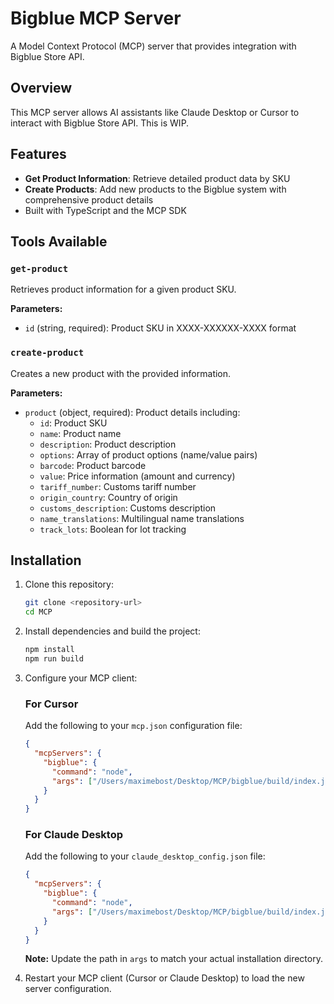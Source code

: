 # Bigblue MCP Server

A Model Context Protocol (MCP) server that provides integration with Bigblue Store API.

## Overview

This MCP server allows AI assistants like Claude Desktop or Cursor to interact with Bigblue Store API. This is WIP.

## Features

- **Get Product Information**: Retrieve detailed product data by SKU
- **Create Products**: Add new products to the Bigblue system with comprehensive product details
- Built with TypeScript and the MCP SDK

## Tools Available

### `get-product`

Retrieves product information for a given product SKU.

**Parameters:**

- `id` (string, required): Product SKU in XXXX-XXXXXX-XXXX format

### `create-product`

Creates a new product with the provided information.

**Parameters:**

- `product` (object, required): Product details including:
  - `id`: Product SKU
  - `name`: Product name
  - `description`: Product description
  - `options`: Array of product options (name/value pairs)
  - `barcode`: Product barcode
  - `value`: Price information (amount and currency)
  - `tariff_number`: Customs tariff number
  - `origin_country`: Country of origin
  - `customs_description`: Customs description
  - `name_translations`: Multilingual name translations
  - `track_lots`: Boolean for lot tracking

## Installation

1. Clone this repository:

   ```bash
   git clone <repository-url>
   cd MCP
   ```

2. Install dependencies and build the project:

   ```bash
   npm install
   npm run build
   ```

3. Configure your MCP client:

   ### For Cursor

   Add the following to your `mcp.json` configuration file:

   ```json
   {
     "mcpServers": {
       "bigblue": {
         "command": "node",
         "args": ["/Users/maximebost/Desktop/MCP/bigblue/build/index.js"]
       }
     }
   }
   ```

   ### For Claude Desktop

   Add the following to your `claude_desktop_config.json` file:

   ```json
   {
     "mcpServers": {
       "bigblue": {
         "command": "node",
         "args": ["/Users/maximebost/Desktop/MCP/bigblue/build/index.js"]
       }
     }
   }
   ```

   **Note:** Update the path in `args` to match your actual installation directory.

4. Restart your MCP client (Cursor or Claude Desktop) to load the new server configuration.
